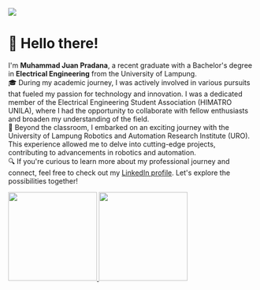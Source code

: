 ![](https://komarev.com/ghpvc/?username=juanpradana&color=lightgrey&label=Profile+Visit's)

# 👋 Hello there!
I'm **Muhammad Juan Pradana**, a recent graduate with a Bachelor's degree in **Electrical Engineering** from the University of Lampung.\
🎓 During my academic journey, I was actively involved in various pursuits that fueled my passion for technology and innovation. I was a dedicated member of the Electrical Engineering Student Association (HIMATRO UNILA), where I had the opportunity to collaborate with fellow enthusiasts and broaden my understanding of the field.\
🚀 Beyond the classroom, I embarked on an exciting journey with the University of Lampung Robotics and Automation Research Institute (URO). This experience allowed me to delve into cutting-edge projects, contributing to advancements in robotics and automation.\
🔍 If you're curious to learn more about my professional journey and connect, feel free to check out my [LinkedIn profile](https://www.linkedin.com/in/muhammad-juan-pradana-0868771a7/). Let's explore the possibilities together!
 
<p align="left">
<a href="https://github.com/juanpradana">
  <img height="180em" src="https://github-readme-stats-eight-theta.vercel.app/api?username=juanpradana&show_icons=true&theme=algolia&include_all_commits=true&count_private=true"/>
  <img height="180em" src="https://github-readme-stats-eight-theta.vercel.app/api/top-langs/?username=juanpradana&layout=compact&langs_count=8&theme=algolia"/>
</a>
</p>
